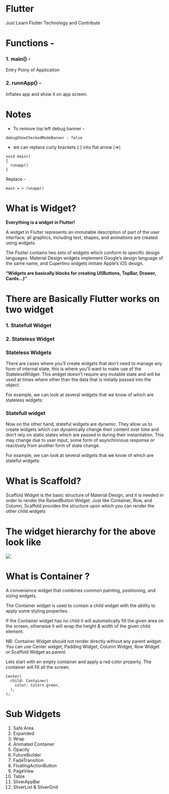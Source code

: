 # Flutter
Just Learn Flutter Technology and Contribute

# Functions -

### 1. main() -
Entry Poiny of Application

### 2. runnApp() -
Inflates app and show it on app screen.

# Notes
* To remove top left debug banner -
```
debugShowCheckedModeBanner : false
```
* we can replace curly brackets { } into flat arrow (=>)
```
void main()
{
  runapp()
}
```
Replace -
```
main = > runapp()
```
# What is Widget?
<b> Everything is a widget in Flutter!</b> <br>

A widget in Flutter represents an immutable description of part of the user interface; all graphics, including text, shapes, and animations are created using widgets.<br>

The Flutter contains two sets of widgets which conform to specific design languages. Material Design widgets implement Google’s design language of the same name, and Cupertino widgets imitate Apple’s iOS design. <br>

<b> “Widgets are basically blocks for creating UI(Buttons, TopBar, Drawer, Cards…)” </b>

# There are Basically Flutter works on two widget <br>
### 1. Statefull Widget <br>
### 2. Stateless Widget <br>


### Stateless Widgets

There are cases where you’ll create widgets that don’t need to manage any form of internal state, this is where you’ll want to make use of the StatelessWidget. This widget doesn’t require any mutable state and will be used at times where other than the data that is initially passed into the object.

For example, we can look at several widgets that we know of which are stateless widgets:



### Statefull widget

Now on the other hand, stateful widgets are dynamic. They allow us to create widgets which can dynamically change their content over time and don’t rely on static states which are passed in during their instantiation. This may change due to user input, some form of asynchronous response or reactively from another form of state change.

For example, we can look at several widgets that we know of which are stateful widgets:

# What is Scaffold?

Scaffold Widget is the basic structure of Material Design, and it is needed in order to render the RaisedButton Widget. 
Just like Container, Row, and Column, Scaffold provides the structure upon which you can render the other child widgets

# The widget hierarchy for the above look like

 ![](https://cdn-images-1.medium.com/max/800/1*DClNkXhM7QTdNdWVKuNZOw.png)

# What is Container ?

A convenience widget that combines common painting, positioning, and sizing widgets.

The Container widget is used to contain a child widget with the ability to apply some styling properties.

If the Container widget has no child it will automatically fill the given area on the screen, otherwise it will wrap the height & width of the given child element.

NB: Container Widget should not render directly without any parent widget. You can use Center widget, Padding Widget, Column Widget, Row Widget or Scaffold Widget as parent.

Lets start with en empty container and apply a red color property. The container will fill all the screen.

```
Center(
  child: Container(
    color: Colors.green,
  ),
);

```
 
 
 # Sub Widgets
   1. Safe Area
   2. Expanded
   3. Wrap
   4. Animated Container
   5. Opacity
   6. FutureBuilder
   7. FadeTransition
   8. FloatingActionButton
   9. PageView
   10. Table
   11. SliverAppBar
   12. SliverList & SliverGrid
